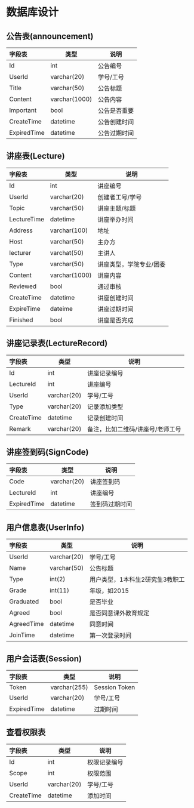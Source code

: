 # 数据库设计

## 公告表(announcement)

|字段表  |类型          |说明                          |
|:-------|-------------|------------------------------|
|Id      | int         | 公告编号                      |
|UserId  | varchar(20) | 学号/工号                     |
|Title   | varchar(50) | 公告标题                     |
|Content | varchar(1000)| 公告内容                    |
|Important | bool       | 公告是否重要                |
|CreateTime | datetime  | 公告创建时间                 |
|ExpiredTime| datetime  | 公告过期时间                 |

## 讲座表(Lecture)

|字段表      | 类型        |说明                          |
|:----------|-------------|------------------------------|
|Id         | int         | 讲座编号                      |
|UserId     | varchar(20) | 创建者工号/学号               |
|Topic      | varchar(50)  | 讲座主题/标题                |
|LectureTime| datetime     | 讲座举办时间                 |
|Address    | varchar(100) | 地址                        |
|Host       | varchar(50)  | 主办方                       |
|lecturer   | varchat(50)  | 主讲人                       |
|Type       | varchar(50)  | 讲座类型，学院专业/团委       |
|Content    | varchar(1000)| 讲座内容                     |
|Reviewed   | bool         | 通过审核                     |
|CreateTime | datetime     | 讲座创建时间                 |
|ExpireTime | dateime      | 讲座过期时间                 |
|Finished   | bool         | 讲座是否完成                 |

## 讲座记录表(LectureRecord)

|字段表     |类型           |说明                          |
|:----------|--------------|------------------------------|
|Id         | int          | 讲座记录编号                  |
|LectureId  | int          | 讲座编号                      |
|UserId     | varchar(20)  | 学号/工号                     |
|Type       | varchar(20)  | 记录添加类型                  |
|CreateTime | datetime     | 记录创建时间                  |
|Remark     | varchar(20)  | 备注，比如二维码/讲座号/老师工号|

## 讲座签到码(SignCode)

|字段表     |类型           |说明                          |
|:----------|--------------|------------------------------|
|Code       | varchar(20)  | 讲座签到码                    |
|LectureId  | int          | 讲座编号                      |
|ExpiredTime | datetime     | 签到码过期时间                |

## 用户信息表(UserInfo)

|字段表   |类型          |说明                          |
|:--------|-------------|------------------------------|
|UserId   | varchar(20) | 学号/工号                     |
|Name     | varchar(50) | 公告标题                      |
|Type     | int(2)      | 用户类型，1本科生2研究生3教职工 |
|Grade    | int(11)     | 年级，如2015                  |
|Graduated| bool        | 是否毕业                      |
|Agreed   | bool        | 是否同意课外教育规定           |
|AgreedTime| datetime   | 同意时间                      |
|JoinTime | datetime    | 第一次登录时间                 |

## 用户会话表(Session)

|字段表      |类型          |说明                          |
|:-----------|-------------|------------------------------|
|Token       | varchar(255)| Session Token                |
|UserId      | varchar(20) | 学号/工号                     |
|ExpiredTime | datetime    | 过期时间                      |

## 查看权限表

|字段表      |类型          |说明                          |
|:-----------|-------------|------------------------------|
|Id          | int         | 权限记录编号                  |
|Scope       | int         | 权限范围                      |
|UserId      | varchar(20) | 学号/工号                     |
|CreateTime  | datetime    | 添加时间                      |